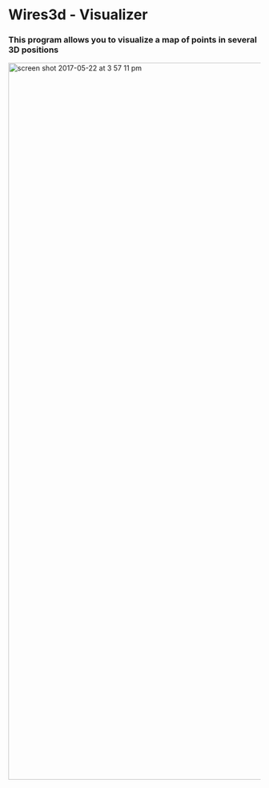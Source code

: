 # Wires3d - Visualizer
### This program allows you to visualize a map of points in several 3D positions

<img width="1431" alt="screen shot 2017-05-22 at 3 57 11 pm" src="https://cloud.githubusercontent.com/assets/17257576/26331797/b7987448-3f07-11e7-80b4-a158f16860e0.png">


